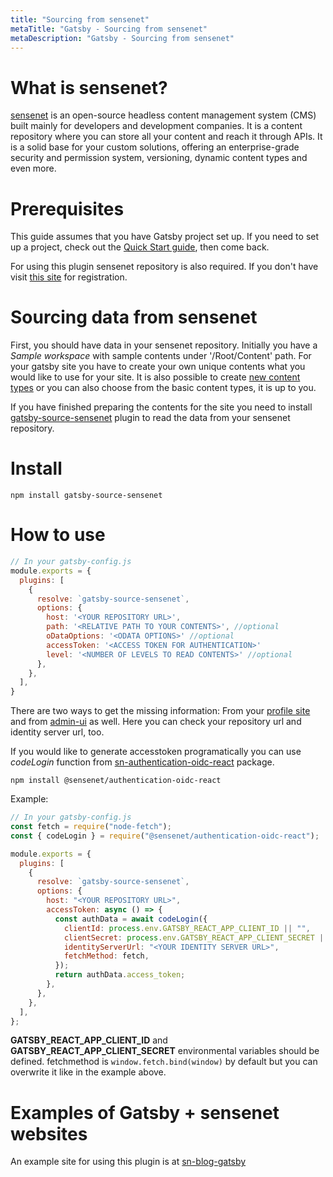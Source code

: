 ```yaml
---
title: "Sourcing from sensenet"
metaTitle: "Gatsby - Sourcing from sensenet"
metaDescription: "Gatsby - Sourcing from sensenet"
---
```


# What is sensenet?

[sensenet](https://sensenet.com) is an open-source headless content management system (CMS) built mainly for developers and development companies.
It is a content repository where you can store all your content and reach it through APIs. It is a solid base for your custom solutions, offering an enterprise-grade security and permission system, versioning, dynamic content types and even more.

# Prerequisites

This guide assumes that you have Gatsby project set up. If you need to set up a project, check out the [Quick Start guide](https://www.gatsbyjs.com/docs/quick-start/), then come back.

For using this plugin sensenet repository is also required. If you don't have visit [this site](https://profile.sensenet.com/?redirectToLogin) for registration.

# Sourcing data from sensenet

First, you should have data in your sensenet repository. Initially you have a _Sample workspace_ with sample contents under '/Root/Content' path. For your gatsby site you have to create your own unique contents what you would like to use for your site. It is also possible to create [new content types](https://docs.sensenet.com/tutorials/content-types) or you can also choose from the basic content types, it is up to you.

If you have finished preparing the contents for the site you need to install [gatsby-source-sensenet](https://github.com/SenseNet/sn-client/tree/develop/packages/gatsby-source-sensenet) plugin to read the data from your sensenet repository.

# Install

```shell
npm install gatsby-source-sensenet
```

# How to use

```javascript
// In your gatsby-config.js
module.exports = {
  plugins: [
    {
      resolve: `gatsby-source-sensenet`,
      options: {
        host: '<YOUR REPOSITORY URL>',
        path: '<RELATIVE PATH TO YOUR CONTENTS>', //optional
        oDataOptions: '<ODATA OPTIONS>' //optional
        accessToken: '<ACCESS TOKEN FOR AUTHENTICATION>'
        level: '<NUMBER OF LEVELS TO READ CONTENTS>' //optional
      },
    },
  ],
}
```

There are two ways to get the missing information:
From your [profile site](https://docs.sensenet.com/concepts/basics/06-authentication-secrets) and from [admin-ui](https://docs.sensenet.com/guides/settings/api-and-security) as well. Here you can check your repository url and identity server url, too.

If you would like to generate accesstoken programatically you can use _codeLogin_ function from [sn-authentication-oidc-react](https://github.com/SenseNet/sn-client/tree/develop/packages/sn-authentication-oidc-react) package.

```shell
npm install @sensenet/authentication-oidc-react
```

Example:

```javascript
// In your gatsby-config.js
const fetch = require("node-fetch");
const { codeLogin } = require("@sensenet/authentication-oidc-react");

module.exports = {
  plugins: [
    {
      resolve: `gatsby-source-sensenet`,
      options: {
        host: "<YOUR REPOSITORY URL>",
        accessToken: async () => {
          const authData = await codeLogin({
            clientId: process.env.GATSBY_REACT_APP_CLIENT_ID || "",
            clientSecret: process.env.GATSBY_REACT_APP_CLIENT_SECRET || "",
            identityServerUrl: "<YOUR IDENTITY SERVER URL>",
            fetchMethod: fetch,
          });
          return authData.access_token;
        },
      },
    },
  ],
};
```

**GATSBY_REACT_APP_CLIENT_ID** and **GATSBY_REACT_APP_CLIENT_SECRET** environmental variables should be defined. fetchmethod is `window.fetch.bind(window)` by default but you can overwrite it like in the example above.

# Examples of Gatsby + sensenet websites

An example site for using this plugin is at [sn-blog-gatsby](https://github.com/SenseNet/gatsby-starter-sensenet-blog)
